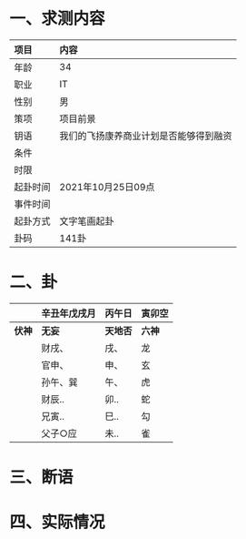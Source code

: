 # 一、求测内容
|项目|内容|
|:-|:-|
|年龄|34|
|职业|IT|
|性别|男|
|策项|项目前景|
|钥语|我们的飞扬康养商业计划是否能够得到融资|
|条件||
|时限||
|起卦时间|2021年10月25日09点|
|事件时间||
|起卦方式|文字笔画起卦|
|卦码|141卦|

# 二、卦
||辛丑年戊戌月|丙午日|寅卯空|
|:-|:-|:-|:-|
|**伏神**|**无妄**|**天地否**|**六神**|
||财戌、|戌、|龙|
||官申、|申、|玄|
||孙午、巽|午、|虎|
||财辰..|卯..|蛇|
||兄寅..|巳..|勾|
||父子○应|未..|雀|


# 三、断语

# 四、实际情况